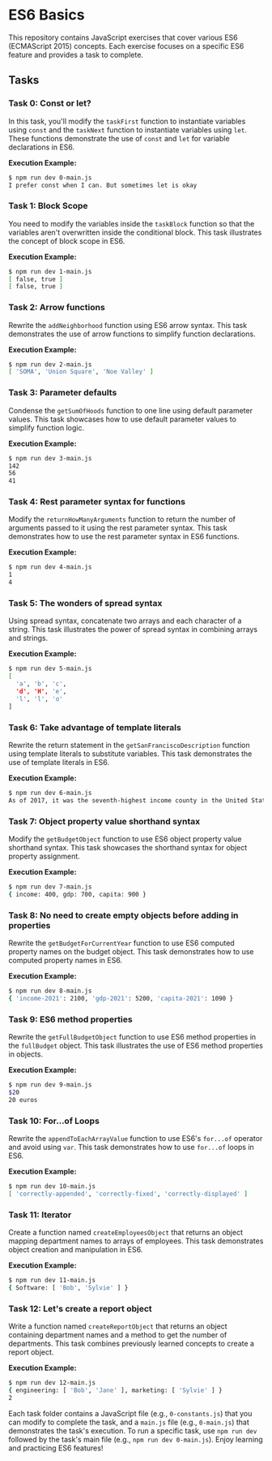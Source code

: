 # ES6 Basics

This repository contains JavaScript exercises that cover various ES6 (ECMAScript 2015) concepts. Each exercise focuses on a specific ES6 feature and provides a task to complete.

## Tasks

### Task 0: Const or let?

In this task, you'll modify the `taskFirst` function to instantiate variables using `const` and the `taskNext` function to instantiate variables using `let`. These functions demonstrate the use of `const` and `let` for variable declarations in ES6.

**Execution Example:**

```bash
$ npm run dev 0-main.js
I prefer const when I can. But sometimes let is okay
```

### Task 1: Block Scope

You need to modify the variables inside the `taskBlock` function so that the variables aren't overwritten inside the conditional block. This task illustrates the concept of block scope in ES6.

**Execution Example:**

```bash
$ npm run dev 1-main.js
[ false, true ]
[ false, true ]
```

### Task 2: Arrow functions

Rewrite the `addNeighborhood` function using ES6 arrow syntax. This task demonstrates the use of arrow functions to simplify function declarations.

**Execution Example:**

```bash
$ npm run dev 2-main.js
[ 'SOMA', 'Union Square', 'Noe Valley' ]
```

### Task 3: Parameter defaults

Condense the `getSumOfHoods` function to one line using default parameter values. This task showcases how to use default parameter values to simplify function logic.

**Execution Example:**

```bash
$ npm run dev 3-main.js
142
56
41
```

### Task 4: Rest parameter syntax for functions

Modify the `returnHowManyArguments` function to return the number of arguments passed to it using the rest parameter syntax. This task demonstrates how to use the rest parameter syntax in ES6 functions.

**Execution Example:**

```bash
$ npm run dev 4-main.js
1
4
```

### Task 5: The wonders of spread syntax

Using spread syntax, concatenate two arrays and each character of a string. This task illustrates the power of spread syntax in combining arrays and strings.

**Execution Example:**

```bash
$ npm run dev 5-main.js
[
  'a', 'b', 'c',
  'd', 'H', 'e',
  'l', 'l', 'o'
]
```

### Task 6: Take advantage of template literals

Rewrite the return statement in the `getSanFranciscoDescription` function using template literals to substitute variables. This task demonstrates the use of template literals in ES6.

**Execution Example:**

```bash
$ npm run dev 6-main.js
As of 2017, it was the seventh-highest income county in the United States, with a per capita personal income of $119,868. As of 2015, San Francisco proper had a GDP of $154.2 billion, and a GDP per capita of $178,479.
```

### Task 7: Object property value shorthand syntax

Modify the `getBudgetObject` function to use ES6 object property value shorthand syntax. This task showcases the shorthand syntax for object property assignment.

**Execution Example:**

```bash
$ npm run dev 7-main.js
{ income: 400, gdp: 700, capita: 900 }
```

### Task 8: No need to create empty objects before adding in properties

Rewrite the `getBudgetForCurrentYear` function to use ES6 computed property names on the budget object. This task demonstrates how to use computed property names in ES6.

**Execution Example:**

```bash
$ npm run dev 8-main.js
{ 'income-2021': 2100, 'gdp-2021': 5200, 'capita-2021': 1090 }
```

### Task 9: ES6 method properties

Rewrite the `getFullBudgetObject` function to use ES6 method properties in the `fullBudget` object. This task illustrates the use of ES6 method properties in objects.

**Execution Example:**

```bash
$ npm run dev 9-main.js
$20
20 euros
```

### Task 10: For...of Loops

Rewrite the `appendToEachArrayValue` function to use ES6's `for...of` operator and avoid using `var`. This task demonstrates how to use `for...of` loops in ES6.

**Execution Example:**

```bash
$ npm run dev 10-main.js
[ 'correctly-appended', 'correctly-fixed', 'correctly-displayed' ]
```

### Task 11: Iterator

Create a function named `createEmployeesObject` that returns an object mapping department names to arrays of employees. This task demonstrates object creation and manipulation in ES6.

**Execution Example:**

```bash
$ npm run dev 11-main.js
{ Software: [ 'Bob', 'Sylvie' ] }
```

### Task 12: Let's create a report object

Write a function named `createReportObject` that returns an object containing department names and a method to get the number of departments. This task combines previously learned concepts to create a report object.

**Execution Example:**

```bash
$ npm run dev 12-main.js
{ engineering: [ 'Bob', 'Jane' ], marketing: [ 'Sylvie' ] }
2
```

Each task folder contains a JavaScript file (e.g., `0-constants.js`) that you can modify to complete the task, and a `main.js` file (e.g., `0-main.js`) that demonstrates the task's execution. To run a specific task, use `npm run dev` followed by the task's main file (e.g., `npm run dev 0-main.js`). Enjoy learning and practicing ES6 features!
